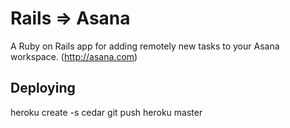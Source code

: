# Rails => Asana 
A Ruby on Rails app for adding remotely new tasks to your Asana workspace. (http://asana.com)

## Deploying
heroku create -s cedar
git push heroku master